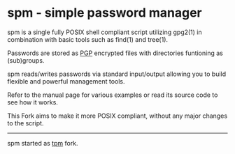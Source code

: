 spm - simple password manager
=============================

spm is a single fully POSIX shell compliant script utilizing gpg2(1) in
combination with basic tools such as find(1) and tree(1).

Passwords are stored as [PGP](https://gnupg.org) encrypted files with
directories funtioning as (sub)groups.

spm reads/writes passwords via standard input/output allowing you to build
flexible and powerful management tools.

Refer to the manual page for various examples or read its source code to see
how it works.

This Fork aims to make it more POSIX compliant, without any major changes to the script.

----

spm started as [tpm](https://github.com/nmeum/tpm) fork.
